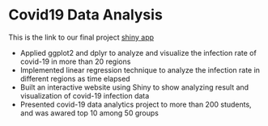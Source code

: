 # Covid19 Data Analysis
This is the link to our final project
[shiny app](https://ruiboc.shinyapps.io/shiny-final-project/)

- Applied ggplot2 and dplyr to analyze and visualize the infection rate of covid-19 in more than 20 regions
- Implemented linear regression technique to analyze the infection rate in different regions as time elapsed
- Built an interactive website using Shiny to show analyzing result and visualization of covid-19 infection data
- Presented covid-19 data analytics project to more than 200 students, and was awared top 10 among 50 groups
